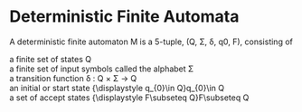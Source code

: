 # Deterministic Finite Automata
A deterministic finite automaton M is a 5-tuple, (Q, Σ, δ, q0, F), consisting of  

a finite set of states Q  
a finite set of input symbols called the alphabet Σ  
a transition function δ : Q × Σ → Q  
an initial or start state {\displaystyle q_{0}\in Q}q_{0}\in Q  
a set of accept states {\displaystyle F\subseteq Q}F\subseteq Q  
